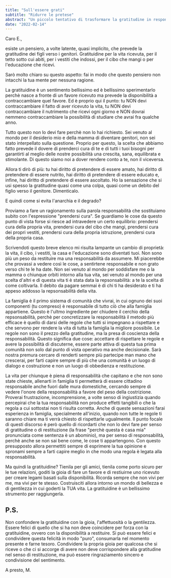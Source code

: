 ```yaml
---
title: "Sull'essere grati"
subtitle: "Ridurre le pretese"
abstract: "Un piccolo tentativo di trasformare la gratitudine in responsabilità."
date: "2022-02-14"
---
```


Caro E.,

esiste un pensiero, a volte latente, quasi implicito, che prevede la gratitudine dei figli verso i genitori.
Gratituidine per la vita ricevuta, per il tetto sotto cui abiti, per i vestiti che indossi, per il cibo che mangi o per l'educazione che ricevi.

Sarò molto chiaro su questo aspetto: fai in modo che questo pensiero non intacchi la tua mente per nessuna ragione.

La gratituidine è un sentimento bellissimo ed è bellissimo sperimentarlo perchè nasce a fronte di un favore ricevuto ma prevede la disponibilità a contraccambiare quel favore. Ed è proprio qui il punto: tu NON devi contraccambiare il fatto di aver ricevuto la vita, tu NON devi contraccambiare il nutrimento che ricevi ogni giorno e NON dovrai nemmeno contraccambiare la possibilità di studiare che avrai fra qualche anno.

Tutto questo non lo devi fare perchè non lo hai richiesto. Sei venuto al mondo per il desiderio mio e della mamma di diventare genitori, non sei stato interpellato sulla questione. Proprio per questo, la scelta che abbiamo fatto prevede il dovere di prenderci cura di te e di tutti i tuoi bisogni per garantirti al meglio delle nostre possibilità una crescita, sana, equilibrata e stimolante. Di questo siamo noi a dover rendere conto a te, non il viceversa.

Allora ti dirò di più: tu hai diritto di pretendere di essere amato, hai diritto di pretendere di essere nutrito, hai diritto di pretendere di essere educato e, infine, hai diritto di pretendere di essere ascoltato. Ho la sensazione che si usi spesso la gratitudine quasi come una colpa, quasi come un debito del figlio verso il genitore. Dimenticalo.

E quindi come si evita l'anarchia e il degrado?

Proviamo a fare un ragionamento sulla parola responsabilità che sostituiamo subito con l'espressione "prendersi cura". Se guardiamo le cose da questo punto di vista forse si riesce ad intravedere un certo equilibrio: prendersi cura della propria vita, prendersi cura del cibo che mangi, prendersi cura dei propri vestiti, prendersi cura della propria istruzione, prendersi cura della propria casa. 

Scrivendoti questo breve elenco mi risulta lampante un cambio di proprietà: la vita, il cibo, i vestiti, la casa e l'educazione sono diventati tuoi. Non sono più un peso da restituire ma una responsabilità da assumere. Mi piacerebbe che provassi a vedere così le cose, a sentirtene responsabile e non grato verso chi te le ha date.
Non sei venuto al mondo per soddisfare me o la mamma o chiunque orbiti intorno alla tua vita, sei venuto al mondo per una scelta d'altri e di questa vita ti è stata data la repsonsabilità: a te la scelta di come coltivarla. Il debito da pagare semmai è di chi ti ha desiderato e ti ha appeso addosso la repsonsabilità della vita.

La famiglia è il primo sistema di comunità che vivrai, in cui ognuno dei suoi componenti (tu compreso) è responsabile di tutto ciò che alla famiglia appartiene. Questo è l'ultmo ingrediente per chiudere il cerchio della repsonsabilità, perchè per concretizzare la responsabilità il metodo più efficace è quello di darsi delle regole che tutti si impegnano a rispettare e che servono per rendere la vita di tutta la famiglia la migliore possibile. Le regole non sono il prezzo della gratitudine, ma la presa di coscienza della responsabilità. Questo significa due cose: accettare di rispettare le regole e avere la possibilità di discuterne, essere parte attiva di questa tua prima comunità non solo dal punto di vista operativo ma anche decisionale. Sarà nostra premura cercare di renderti sempre più partecipe man mano che crescerai, per farti capire sempre di più che una comunità è un luogo di dialogo e costruzione e non un luogo di obbedienza e restituzione.

La vita per chiunque è piena di responsabilità che capitano e che non sono state chieste, allenarti in famiglia ti permetterà di essere cittadino responsabile anche fuori dalle mura domestiche, cercando sempre di vedere l'onore della responsabilità a favore del peso della costrizione. Proverai frustrazione, incomprensione, a volte senso di ingiustizia quando percepirai che la tua responsabilità non produce effetti tangibili o che la regola a cui sottostai non ti risulta corretta. Anche di queste sensazioni farai esperienza in famiglia, specialmente all'inizio, quando non tutte le regole ti saranno chiare ma ti verrà chiesto di rispettarle ugualmente. Il punto focale di questi discorso è però quello di ricordarti che non lo devi fare per senso di gratitudine o di restituzione (la frase "perchè questa è casa mia" pronunciata come sentenza è un abominio), ma per senso di responsabilità, perchè anche se non sai bene come, le cose ti appartengono. Con questo presupposto allora permettiti sempre di esprimere la tua opinione e spronami sempre a farti capire meglio in che modo una regola è legata alla responsabilità.

Ma quindi la gratituidine? Tienila per gli amici, tienila come porto sicuro per le tue relazioni, goditi la gioia di fare un favore e di restiuirne uno ricevuto per creare legami basati sulla disponibilità.
Ricorda sempre che non vivi per me, ma vivi per te stesso. Costruisciti allora intorno un mondo di bellezza e di gentilezza in cui goderti la TUA vita. La gratituidine è un bellissimo strumento per raggiungerla.

## P.S.

Non confondere la gratituidine con la gioia, l'affettuosità o la gentilezza. Essere felici di quello che si ha non deve coincidere per forza con la gratituidine, ovvero con la disponibilità a restituire. Si può essere felici e condividere questa felicità in modo "puro", consumarla nel momento presente e farne tesoro. Condividere la propria gioia per qualcosa che si riceve o che ci si accorge di avere non deve corrispondere alla gratitudine nel senso di restituzione, ma può essere ringraziamento sincero e condivisione del sentimento.

A presto,
M.